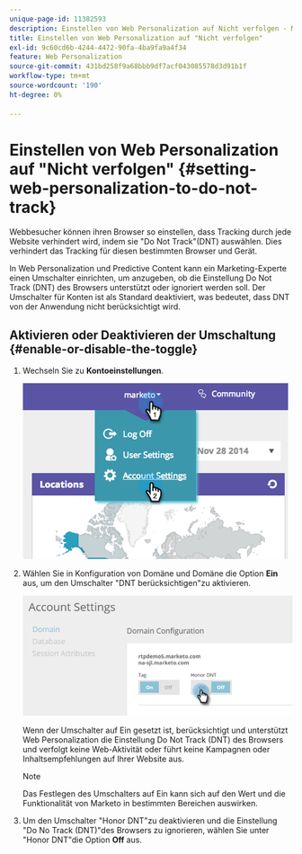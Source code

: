 ```yaml
---
unique-page-id: 11382593
description: Einstellen von Web Personalization auf Nicht verfolgen - Marketo Docs - Produktdokumentation
title: Einstellen von Web Personalization auf "Nicht verfolgen"
exl-id: 9c60cd6b-4244-4472-90fa-4ba9fa9a4f34
feature: Web Personalization
source-git-commit: 431bd258f9a68bbb9df7acf043085578d3d91b1f
workflow-type: tm+mt
source-wordcount: '190'
ht-degree: 0%

---
```


# Einstellen von Web Personalization auf &quot;Nicht verfolgen&quot; {#setting-web-personalization-to-do-not-track}

Webbesucher können ihren Browser so einstellen, dass Tracking durch jede Website verhindert wird, indem sie &quot;Do Not Track&quot;(DNT) auswählen. Dies verhindert das Tracking für diesen bestimmten Browser und Gerät.

In Web Personalization und Predictive Content kann ein Marketing-Experte einen Umschalter einrichten, um anzugeben, ob die Einstellung Do Not Track (DNT) des Browsers unterstützt oder ignoriert werden soll. Der Umschalter für Konten ist als Standard deaktiviert, was bedeutet, dass DNT von der Anwendung nicht berücksichtigt wird.

## Aktivieren oder Deaktivieren der Umschaltung {#enable-or-disable-the-toggle}

1. Wechseln Sie zu **Kontoeinstellungen**.

   ![](assets/image2014-12-1-23-3a3-3a12.png)

1. Wählen Sie in Konfiguration von Domäne und Domäne die Option **Ein** aus, um den Umschalter &quot;DNT berücksichtigen&quot;zu aktivieren.

   ![](assets/two-1.png)

   Wenn der Umschalter auf Ein gesetzt ist, berücksichtigt und unterstützt Web Personalization die Einstellung Do Not Track (DNT) des Browsers und verfolgt keine Web-Aktivität oder führt keine Kampagnen oder Inhaltsempfehlungen auf Ihrer Website aus.

   >[!NOTE]
   >
   >Das Festlegen des Umschalters auf Ein kann sich auf den Wert und die Funktionalität von Marketo in bestimmten Bereichen auswirken.

1. Um den Umschalter &quot;Honor DNT&quot;zu deaktivieren und die Einstellung &quot;Do No Track (DNT)&quot;des Browsers zu ignorieren, wählen Sie unter &quot;Honor DNT&quot;die Option **Off** aus.
